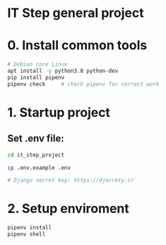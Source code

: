 # IT Step general project

# 0. Install common tools
```bash
# Debian core Linux
apt install -y python3.8 python-dev
pip install pipenv
pipenv check     # check pipenv for correct work
```


# 1. Startup project
## Set .env file:
```bash
cd it_step_project

cp .env.example .env

# Django secret key: https://djecrety.ir
```

# 2. Setup enviroment
```bash
pipenv install
pipenv shell
```

